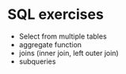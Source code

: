 # SQL exercises

* Select from multiple tables
* aggregate function
* joins (inner join, left outer join)
* subqueries
